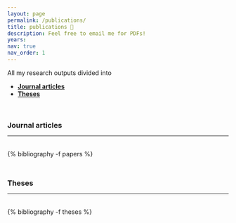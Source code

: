 ```yaml
---
layout: page
permalink: /publications/
title: publications 📝
description: Feel free to email me for PDFs!
years:
nav: true
nav_order: 1
---
```


<!-- _pages/publications.md -->

<p> 
All my research outputs divided into 
</p>


<p>
<ul>
    <li><a href="#journal"><b>Journal articles</b></a></li>
    <li><a href="#theses"><b>Theses</b></a></li>
</ul>
</p>

<div class="publications">

<a id="journal"><h3 style="margin-top: 3.3rem; margin-bottom: 0.3rem;">Journal articles</h3></a>
<hr style="color: var(--global-text-color); height: 1px; margin-bottom: 2rem;">
{% bibliography -f papers %}

<!--  <a id="manuscripts"><h3 style="margin-top: 3rem; margin-bottom: 0.3rem;">Manuscripts</h3></a>
<hr style="color: var(--global-text-color); height: 1px; margin-bottom: 2rem;"> -->

<!-- <h2 class="year">Proceedings articles</h2><br><br> -->

<a id="theses"><h3 style="margin-top: 3rem; margin-bottom: 0.3rem;">Theses</h3></a>
<hr style="color: var(--global-text-color); height: 1px; margin-bottom: 2rem;">
  
{% bibliography -f theses %}

</div>

<div class="publications">
